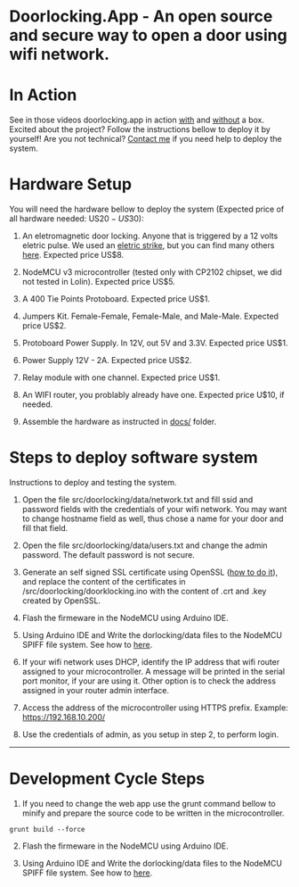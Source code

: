 # Doorlocking.App - An open source and secure way to open a door using wifi network. 

# In Action

See in those videos doorlocking.app in action <a href="https://www.youtube.com/watch?v=yd64wglDlZc" target="_blank">with</a> and  <a href="https://www.youtube.com/watch?v=D8Kzh0A3eeo" target="_blank">without</a> a box. Excited about the project? Follow the instructions bellow to deploy it by yourself! Are you not technical? [Contact me](mailto:diogosmendonca@gmail.com) if you need help to deploy the system. 

# Hardware Setup

You will need the hardware bellow to deploy the system (Expected price of all hardware needed: US$20 - US$30):

1. An eletromagnetic door locking. Anyone that is triggered by a 12 volts eletric pulse. We used an [eletric strike](https://en.wikipedia.org/wiki/Electric_strike), but you can find many others [here](http://en.zsanxing.com). Expected price US$8.

2. NodeMCU v3 microcontroller (tested only with CP2102 chipset, we did not tested in Lolin). Expected price US$5.

3. A 400 Tie Points Protoboard. Expected price US$1.

4. Jumpers Kit. Female-Female, Female-Male, and Male-Male. Expected price US$2.

5. Protoboard Power Supply. In 12V, out 5V and 3.3V. Expected price US$1.

6. Power Supply 12V - 2A. Expected price US$2.

6. Relay module with one channel. Expected price US$1.

7. An WIFI router, you problably already have one. Expected price U$10, if needed. 

8. Assemble the hardware as instructed in [docs/](https://github.com/diogosmendonca/doorlocking/tree/master/docs) folder. 

# Steps to deploy software system

Instructions to deploy and testing the system. 

1. Open the file src/doorlocking/data/network.txt and fill ssid and password fields with the credentials of your wifi network. You may want to change hostname field as well, thus chose a name for your door and fill that field. 

2. Open the file src/doorlocking/data/users.txt and change the admin password. The default password is not secure. 

3. Generate an self signed SSL certificate using OpenSSL ([how to do it](https://stackoverflow.com/questions/10175812/how-to-create-a-self-signed-certificate-with-openssl?answertab=votes#tab-top)), and replace the content of the certificates in /src/doorlocking/doorklocking.ino with the content of .crt and .key created by OpenSSL. 

4. Flash the firmeware in the NodeMCU using Arduino IDE.

5. Using Arduino IDE and Write the dorlocking/data files to the NodeMCU SPIFF file system. See how to [here](http://arduino.esp8266.com/Arduino/versions/2.0.0/doc/filesystem.html).

6. If your wifi network uses DHCP, identify the IP address that wifi router assigned to your microcontroller. A message will be printed in the serial port monitor, if your are using it. Other option is to check the address assigned in your router admin interface. 

7. Access the address of the microcontroller using HTTPS prefix. Example: https://192.168.10.200/

8. Use the credentials of admin, as you setup in step 2, to perform login.

---
# Development Cycle Steps

1. If you need to change the web app use the grunt command bellow to minify and prepare the source code to be written in the microcontroller.  

```
grunt build --force
```

2. Flash the firmeware in the NodeMCU using Arduino IDE. 

3. Using Arduino IDE and Write the dorlocking/data files to the NodeMCU SPIFF file system. See how to [here](http://arduino.esp8266.com/Arduino/versions/2.0.0/doc/filesystem.html).

